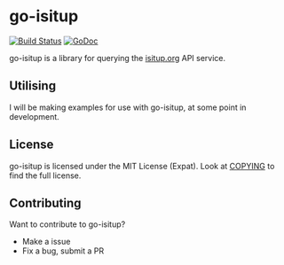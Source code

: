 go-isitup
=========

[![Build Status](https://drone.io/github.com/shymega/go-isitup/status.png)](https://drone.io/github.com/shymega/go-isitup/latest) [![GoDoc](https://godoc.org/github.com/shymega/go-isitup?status.svg)](https://godoc.org/github.com/shymega/go-isitup)

go-isitup is a library for querying the [isitup.org](https://isitup.org/api/api.html) API service. 

## Utilising

I will be making examples for use with go-isitup, at some point in development.

## License

go-isitup is licensed under the MIT License (Expat).
Look at [COPYING](COPYING) to find the full license.

## Contributing

Want to contribute to go-isitup?

- Make a issue
- Fix a bug, submit a PR
